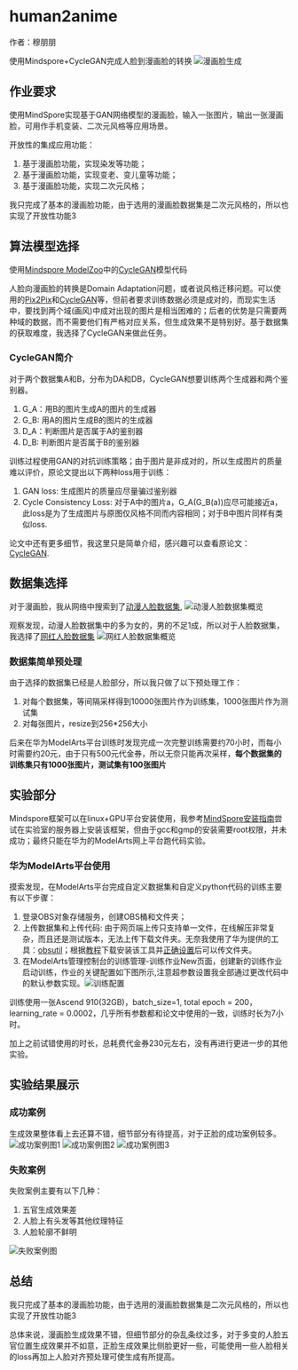 # human2anime

作者：穆朋朋

使用Mindspore+CycleGAN完成人脸到漫画脸的转换
![漫画脸生成](./imgs_for_README/%E6%BC%AB%E7%94%BB%E8%84%B8%E7%94%9F%E6%88%90.png)

## 作业要求

使用MindSpore实现基于GAN网络模型的漫画脸，输入一张图片，输出一张漫画脸，可用作手机变装、二次元风格等应用场景。

开放性的集成应用功能：

1. 基于漫画脸功能，实现染发等功能；
2. 基于漫画脸功能，实现变老、变儿童等功能；
3. 基于漫画脸功能，实现二次元风格；

我只完成了基本的漫画脸功能，由于选用的漫画脸数据集是二次元风格的，所以也实现了开放性功能3

## 算法模型选择

使用[Mindspore ModelZoo](https://gitee.com/mindspore/models/tree/master)中的[CycleGAN](https://gitee.com/mindspore/models/tree/master/research/cv/CycleGAN)模型代码

人脸向漫画脸的转换是Domain Adaptation问题，或者说风格迁移问题。可以使用的[Pix2Pix](https://arxiv.org/abs/1611.07004)和[CycleGAN](https://arxiv.org/abs/1703.10593)等，但前者要求训练数据必须是成对的，而现实生活中，要找到两个域(画风)中成对出现的图片是相当困难的；后者的优势是只需要两种域的数据，而不需要他们有严格对应关系，但生成效果不是特别好。基于数据集的获取难度，我选择了CycleGAN来做此任务。

### CycleGAN简介

对于两个数据集A和B，分布为DA和DB，CycleGAN想要训练两个生成器和两个鉴别器。

1. G_A：用B的图片生成A的图片的生成器
2. G_B: 用A的图片生成B的图片的生成器
3. D_A：判断图片是否属于A的鉴别器
4. D_B: 判断图片是否属于B的鉴别器

训练过程使用GAN的对抗训练策略；由于图片是非成对的，所以生成图片的质量难以评价，原论文提出以下两种loss用于训练：

1. GAN loss: 生成图片的质量应尽量骗过鉴别器
2. Cycle Consistency Loss: 对于A中的图片a，G_A(G_B(a))应尽可能接近a，此loss是为了生成图片与原图仅风格不同而内容相同；对于B中图片同样有类似loss.

论文中还有更多细节，我这里只是简单介绍，感兴趣可以查看原论文：[CycleGAN](https://arxiv.org/abs/1703.10593).

## 数据集选择

对于漫画脸，我从网络中搜索到了[动漫人脸数据集](http://www.seeprettyface.com/mydataset_page3.html#anime),
![动漫人脸数据集概览](./imgs_for_README/anime.jpg)

观察发现，动漫人脸数据集中的多为女的，男的不足1成，所以对于人脸数据集，我选择了[网红人脸数据集](http://www.seeprettyface.com/mydataset_page3.html#wanghong)
![网红人脸数据集概览](./imgs_for_README/wanghong.jpg)

### 数据集简单预处理

由于选择的数据集已经是人脸部分，所以我只做了以下预处理工作：

1. 对每个数据集，等间隔采样得到10000张图片作为训练集，1000张图片作为测试集
2. 对每张图片，resize到256*256大小

后来在华为ModelArts平台训练时发现完成一次完整训练需要约70小时，而每小时需要约20元，由于只有500元代金券，所以无奈只能再次采样，**每个数据集的训练集只有1000张图片，测试集有100张图片**

## 实验部分

Mindspore框架可以在linux+GPU平台安装使用，我参考[MindSpore安装指南](https://www.mindspore.cn/install#%E5%AE%89%E8%A3%85cuda)尝试在实验室的服务器上安装该框架，但由于gcc和gmp的安装需要root权限，并未成功；最终只能在华为的ModelArts网上平台跑代码实验。

### 华为ModelArts平台使用

摸索发现，在ModelArts平台完成自定义数据集和自定义python代码的训练主要有以下步骤：

1. 登录OBS对象存储服务，创建OBS桶和文件夹；
2. 上传数据集和上传代码: 由于网页端上传只支持单一文件，在线解压非常复杂，而且还是测试版本，无法上传下载文件夹。无奈我使用了华为提供的工具：[obsutil](https://support.huaweicloud.com/utiltg-obs/obs_11_0001.html)；根据[教程](https://support.huaweicloud.com/utiltg-obs/obs_11_0003.html)下载安装该工具并[正确设置](https://support.huaweicloud.com/utiltg-obs/obs_11_0005.html)后可以传文件夹。
3. 在ModelArts管理控制台的训练管理-训练作业New页面，创建新的训练作业启动训练，作业的关键配置如下图所示,注意超参数设置我全部通过更改代码中的默认参数实现。![训练配置](./imgs_for_README/%E8%AE%AD%E7%BB%83%E9%85%8D%E7%BD%AE.png)

训练使用一张Ascend 910(32GB)，batch_size=1, total epoch = 200，learning_rate = 0.0002，几乎所有参数都和论文中使用的一致，训练时长为7小时。

加上之前试错使用的时长，总耗费代金券230元左右，没有再进行更进一步的其他实验。

## 实验结果展示

### 成功案例

生成效果整体看上去还算不错，细节部分有待提高，对于正脸的成功案例较多。
![成功案例图1](./imgs_for_README/%E6%95%88%E6%9E%9C%E5%B1%95%E7%A4%BA1.png)
![成功案例图2](./imgs_for_README/%E6%95%88%E6%9E%9C%E5%B1%95%E7%A4%BA2.png)
![成功案例图3](./imgs_for_README/%E6%95%88%E6%9E%9C%E5%B1%95%E7%A4%BA3.png)

### 失败案例

失败案例主要有以下几种：

1. 五官生成效果差
2. 人脸上有头发等其他纹理特征
3. 人脸轮廓不鲜明

![失败案例图](./imgs_for_README/%E5%A4%B1%E8%B4%A5%E6%A1%88%E4%BE%8B.png)

## 总结

我只完成了基本的漫画脸功能，由于选用的漫画脸数据集是二次元风格的，所以也实现了开放性功能3

总体来说，漫画脸生成效果不错，但细节部分的杂乱条纹过多，对于多变的人脸五官位置生成效果并不如意，正脸生成效果比侧脸更好一些，可能使用一些人脸相关的loss再加上人脸对齐预处理可使生成有所提高。
